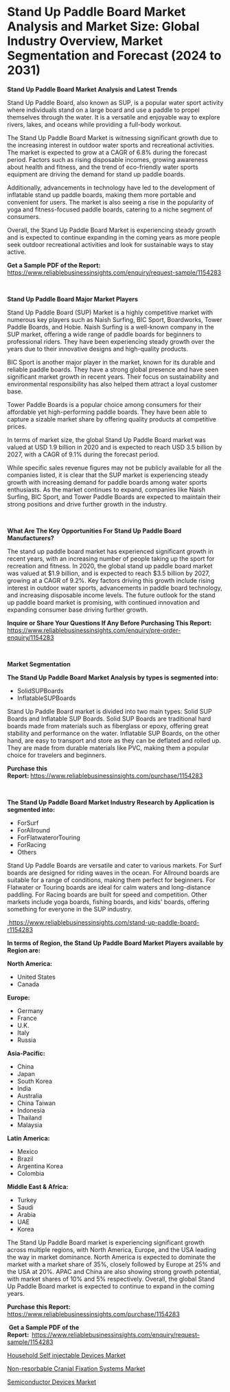<p><h1>Stand Up Paddle Board Market Analysis and Market Size: Global Industry Overview, Market Segmentation and Forecast (2024 to 2031)</h1></p><p><strong>Stand Up Paddle Board Market Analysis and Latest Trends</strong></p>
<p><p>Stand Up Paddle Board, also known as SUP, is a popular water sport activity where individuals stand on a large board and use a paddle to propel themselves through the water. It is a versatile and enjoyable way to explore rivers, lakes, and oceans while providing a full-body workout.</p><p>The Stand Up Paddle Board Market is witnessing significant growth due to the increasing interest in outdoor water sports and recreational activities. The market is expected to grow at a CAGR of 6.8% during the forecast period. Factors such as rising disposable incomes, growing awareness about health and fitness, and the trend of eco-friendly water sports equipment are driving the demand for stand up paddle boards.</p><p>Additionally, advancements in technology have led to the development of inflatable stand up paddle boards, making them more portable and convenient for users. The market is also seeing a rise in the popularity of yoga and fitness-focused paddle boards, catering to a niche segment of consumers.</p><p>Overall, the Stand Up Paddle Board Market is experiencing steady growth and is expected to continue expanding in the coming years as more people seek outdoor recreational activities and look for sustainable ways to stay active.</p></p>
<p><strong>Get a Sample PDF of the Report:&nbsp;</strong> <a href="https://www.reliablebusinessinsights.com/enquiry/request-sample/1154283">https://www.reliablebusinessinsights.com/enquiry/request-sample/1154283</a></p>
<p>&nbsp;</p>
<p><strong>Stand Up Paddle Board Major Market Players</strong></p>
<p><p>Stand Up Paddle Board (SUP) Market is a highly competitive market with numerous key players such as Naish Surfing, BIC Sport, Boardworks, Tower Paddle Boards, and Hobie. Naish Surfing is a well-known company in the SUP market, offering a wide range of paddle boards for beginners to professional riders. They have been experiencing steady growth over the years due to their innovative designs and high-quality products.</p><p>BIC Sport is another major player in the market, known for its durable and reliable paddle boards. They have a strong global presence and have seen significant market growth in recent years. Their focus on sustainability and environmental responsibility has also helped them attract a loyal customer base.</p><p>Tower Paddle Boards is a popular choice among consumers for their affordable yet high-performing paddle boards. They have been able to capture a sizable market share by offering quality products at competitive prices.</p><p>In terms of market size, the global Stand Up Paddle Board market was valued at USD 1.9 billion in 2020 and is expected to reach USD 3.5 billion by 2027, with a CAGR of 9.1% during the forecast period.</p><p>While specific sales revenue figures may not be publicly available for all the companies listed, it is clear that the SUP market is experiencing steady growth with increasing demand for paddle boards among water sports enthusiasts. As the market continues to expand, companies like Naish Surfing, BIC Sport, and Tower Paddle Boards are expected to maintain their strong positions and drive further growth in the industry.</p></p>
<p>&nbsp;</p>
<p><strong>What Are The Key Opportunities For Stand Up Paddle Board Manufacturers?</strong></p>
<p><p>The stand up paddle board market has experienced significant growth in recent years, with an increasing number of people taking up the sport for recreation and fitness. In 2020, the global stand up paddle board market was valued at $1.9 billion, and is expected to reach $3.5 billion by 2027, growing at a CAGR of 9.2%. Key factors driving this growth include rising interest in outdoor water sports, advancements in paddle board technology, and increasing disposable income levels. The future outlook for the stand up paddle board market is promising, with continued innovation and expanding consumer base driving further growth.</p></p>
<p><strong>Inquire or Share Your Questions If Any Before Purchasing This Report:</strong> <a href="https://www.reliablebusinessinsights.com/enquiry/pre-order-enquiry/1154283">https://www.reliablebusinessinsights.com/enquiry/pre-order-enquiry/1154283</a></p>
<p>&nbsp;</p>
<p><strong>Market Segmentation</strong></p>
<p><strong>The Stand Up Paddle Board Market Analysis by types is segmented into:</strong></p>
<p><ul><li>SolidSUPBoards</li><li>InflatableSUPBoards</li></ul></p>
<p><p>Stand Up Paddle Board market is divided into two main types: Solid SUP Boards and Inflatable SUP Boards. Solid SUP Boards are traditional hard boards made from materials such as fiberglass or epoxy, offering great stability and performance on the water. Inflatable SUP Boards, on the other hand, are easy to transport and store as they can be deflated and rolled up. They are made from durable materials like PVC, making them a popular choice for travelers and beginners.</p></p>
<p><strong>Purchase this Report:&nbsp;</strong><a href="https://www.reliablebusinessinsights.com/purchase/1154283">https://www.reliablebusinessinsights.com/purchase/1154283</a></p>
<p>&nbsp;</p>
<p><strong>The Stand Up Paddle Board Market Industry Research by Application is segmented into:</strong></p>
<p><ul><li>ForSurf</li><li>ForAllround</li><li>ForFlatwaterorTouring</li><li>ForRacing</li><li>Others</li></ul></p>
<p><p>Stand Up Paddle Boards are versatile and cater to various markets. For Surf boards are designed for riding waves in the ocean. For Allround boards are suitable for a range of conditions, making them perfect for beginners. For Flatwater or Touring boards are ideal for calm waters and long-distance paddling. For Racing boards are built for speed and competition. Other markets include yoga boards, fishing boards, and kids' boards, offering something for everyone in the SUP industry.</p></p>
<p><a href="https://www.reliablebusinessinsights.com/stand-up-paddle-board-r1154283">&nbsp;https://www.reliablebusinessinsights.com/stand-up-paddle-board-r1154283</a></p>
<p><strong>In terms of Region, the Stand Up Paddle Board Market Players available by Region are:</strong></p>
<p>
    <p> <strong> North America: </strong>
        <ul>
            <li>United States</li>
            <li>Canada</li>
        </ul>
        </p> 
    <p> <strong> Europe: </strong>
        <ul>
            <li>Germany</li>
            <li>France</li>
            <li>U.K.</li>
            <li>Italy</li>
            <li>Russia</li>
        </ul>
        </p> 
    <p> <strong> Asia-Pacific: </strong>
        <ul>
            <li>China</li>
            <li>Japan</li>
            <li>South Korea</li>
            <li>India</li>
            <li>Australia</li>
            <li>China Taiwan</li>
            <li>Indonesia</li>
            <li>Thailand</li>
            <li>Malaysia</li>
        </ul>
        </p> 
    <p> <strong> Latin America: </strong>
        <ul>
            <li>Mexico</li>
            <li>Brazil</li>
            <li>Argentina Korea</li>
            <li>Colombia</li>
        </ul>
        </p> 
    <p> <strong> Middle East & Africa: </strong>
        <ul>
            <li>Turkey</li>
            <li>Saudi</li>
            <li>Arabia</li>
            <li>UAE</li>
            <li>Korea</li>
        </ul>
    </p>
    </p>
<p><p>The Stand Up Paddle Board market is experiencing significant growth across multiple regions, with North America, Europe, and the USA leading the way in market dominance. North America is expected to dominate the market with a market share of 35%, closely followed by Europe at 25% and the USA at 20%. APAC and China are also showing strong growth potential, with market shares of 10% and 5% respectively. Overall, the global Stand Up Paddle Board market is expected to continue to expand in the coming years.</p></p>
<p><strong>Purchase this Report: </strong><a href="https://www.reliablebusinessinsights.com/purchase/1154283">https://www.reliablebusinessinsights.com/purchase/1154283</a></p>
<p>&nbsp;<strong>Get a Sample PDF of the Report:&nbsp;&nbsp;</strong><a href="https://www.reliablebusinessinsights.com/enquiry/request-sample/1154283">https://www.reliablebusinessinsights.com/enquiry/request-sample/1154283</a></p>
<p><strong></strong></p>
<p><p><a href="https://www.linkedin.com/pulse/insights-household-self-injectable-devices-market-share-competitive-vdfpf">Household Self injectable Devices Market</a></p><p><a href="https://www.linkedin.com/pulse/non-resorbable-cranial-fixation-systems-market-size-type-ptzcc">Non-resorbable Cranial Fixation Systems Market</a></p><p><a href="https://github.com/qndifksd5/Market-Research-Report-List-1/blob/main/semiconductor-devices-market.md">Semiconductor Devices Market</a></p></p>